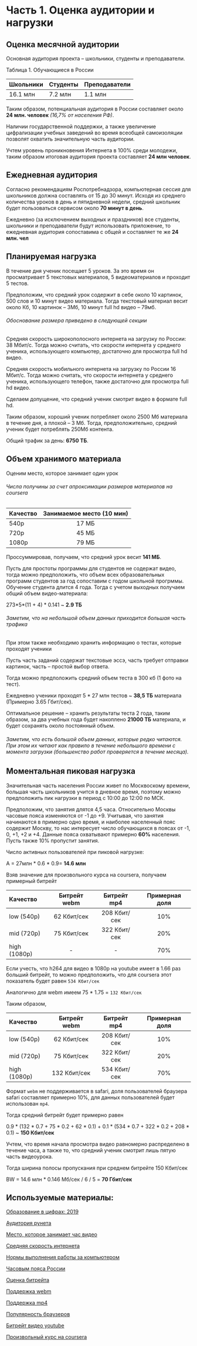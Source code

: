 Часть 1. Оценка аудитории и нагрузки
=================

## Оценка месячной аудитории

Основная аудитория проекта – школьники, студенты и преподаватели.

Таблица 1. Обучающиеся в России

| Школьники | Студенты | Преподаватели |
| --------- | -------- | ------------- |
| 16.1 млн  | 7.2 млн  | 1.1 млн       |

Таким образом, потенциальная аудитория в России составляет около 
**24 млн. человек** _(16,7% от населения РФ)_.

Наличии государственной поддержки, а также увеличение цифрализации 
учебных заведений во время всеобщей самоизоляции позволят охватить 
значительную часть аудитории.

Учтем уровень проникновения Интернета в 100% среди молодежи, таким образом 
итоговая аудитория проекта составляет **24 млн человек**.

## Ежедневная аудитория

Согласно рекомендациям Роспотребнадзора, компьютерная сессия для школьников 
должна составлять от 15 до 30 минут. Исходя из среднего количества уроков в 
день и пятидневной недели, средний школьник будет пользоваться сервисом 
около **70 минут в день**.

Ежедневно (за исключением выходных и праздников) все студенты, школьники и 
преподаватели будут использовать приложение, то ежедневная аудитория сопоставима
с общей и составляет те же **24 млн. чел**

## Планируемая нагрузка

В течение дня ученик посещает 5 уроков. За это время он просматривает 
5 текстовых материалов, 5 видеоматериалов и проходит 5 тестов.

Предположим, что средний урок содержит в себе около 10 картинок, 500 слов и 10 минут видео материала.
Тогда текстовый материал весит около Кб, 10 картинок – 3Мб, 10 минут full hd видео – 79мб.

###### Обоснование размера приведено в следующей секции

Средняя скорость широкополосного интернета на загрузку по России: 38 Мбит/с. 
Тогда можно считать, что скорости интернета у среднего ученика, использующего
компьютер, достаточно для просмотра full hd видео.

Средняя скорость мобильного интернета на загрузку по России 16 Мбит/c.
Тогда можно считать, что скорости интернета у среднего ученика, использующего
телефон, также достаточно для просмотра full hd видео.

Сделаем допущение, что средний ученик смотрит видео в формате full hd.

Таким образом, хороший ученик потребляет около 2500 Мб материала в течение дня, 
а плохой – 3 Мб. Тогда, предположительно, средний ученик будет 
потреблять 250Мб контента.

Общий трафик за день: **6750 ТБ**.

## Объем хранимого материала

Оценим место, которое занимает один урок
###### Числа получины за счет апроксимации размеров материалов на coursera

| Качество  | Занимаемое место (10 мин) |
| :-------- | :-----------------------: |
|   540p    |           17 МБ           |
|   720p    |           45 МБ           |
|   1080p   |           79 МБ           |

Проссуммировав, получаем, что средний урок весит **141 МБ**.

Пусть для простоты программы для студентов не содержат видео, 
тогда можно предположить, что объем всех образовательных программ 
студентов за год сопоставим с годом школьной прогрммы. 
Обучение студента длится 4 года. Тогда с учетом выходных получаем общий объем
видео-материала:

273\*5\*(11 + 4) \* 0.141 ~ **2.9 ТБ**

###### Заметим, что на небольшой объем данных приходится большая часть трафика

При этом также необходимо хранить информацию о тестах, которые проходят ученики

Пусть часть заданий содержат текстовые эссэ, часть требует отправки картинок, 
часть – простой выбор ответа.

Тогда можно предположить средний объем теста в 300 кб (1 фото на тест).

Ежедневно ученики проходят 5 \* 27 млн тестов ~ **38,5 ТБ** материала 
(Примерно 3.65 Гбит/сек).

Оптимальное решение – хранить результаты теста 2 года, таким образом, 
за два учебных года будет накоплено **21000 ТБ** материала, 
и будет сохранять около постоянный объем.

###### Заметим, что есть большой объем данных, которые редко читаются. При этом их читают как правило в течение небольшого времени с момента загрузки (большенство работ проверяется в течение месяца). 

## Моментальная пиковая нагрузка

Значительная часть населения России живет по Москвоскому времени, 
большая часть школьников учится в дневное время, поэтому можно предположить 
пик нагрузки в период с 10:00 до 12:00 по МСК.

Предположим, что занятия длятся 4,5 часа. 
Относительно Москвы часовые пояса изменяются от -1 до +9.
Учитывая, что занятия начинаются в примерно одно время, и наиболее населенный 
пояс содержит Москву, то 
нас интересует число обучающихся в поясах от -1, 0, +1, +2 и +4. 
Данные пояса охватывают примерно **60%** населения. Пусть также 10% пропустит
занятия.
 
Число активных пользователей при пиковой нагрузке: 

A = 27млн \* 0.6 \* 0.9= **14.6 млн**

Взяв значение для произвольного курса на coursera, получаем примерный битрейт

|   Качество   | Битрейт webm | Битрейт mp4  | Примерная доля |
| :----------- | :----------: | :----------: | :------------: |
|  low (540p)  | 62 Кбит/сек  | 208 Кбит/сек |      10%       |
|  mid (720p)  | 75 Кбит/сек  | 322 Кбит/сек |      20%       |
| high (1080p) |      -       |       -      |      70%       |

Если учесть, что h264 для видео в 1080p на youtube имеет в 1.66 раз больший битрейт, 
то можно предположить, что для coursera этот показатель будет равен `534 Кбит/сек`

Аналогично для webm имеем 75 \* 1.75 = `132 Кбит/сек`

Таким образом,

|   Качество   | Битрейт webm | Битрейт mp4  | Примерная доля |
| :----------- | :----------: | :----------: | :------------: |
|  low (540p)  | 62 Кбит/сек  | 208 Кбит/сек |      10%       |
|  mid (720p)  | 75 Кбит/сек  | 322 Кбит/сек |      20%       |
| high (1080p) | 132 Кбит/сек | 534 Кбит/сек |      70%       |

Формат `webm` не поддерживается в safari, доля пользователей браузера safari 
составляет примерно 10%, для данных пользователей будет использован `mp4`.

Тогда средний битрейт будет примерно равен 

0.9 \* (132 \* 0.7 + 75 \* 0.2 + 62 \* 0.1) + 0.1 \* (534 \* 0.7 + 322 \* 
0.2 + 208 \* 0.1) ~ **150 Кбит/сек**

Учтем, что время начала просмотра видео равномерно распределено в течение часа, 
а также то, что средний ученик смотрит лишь пятую часть видеоурока.

Тогда ширина полосы пропускания при среднем битрейте 150 Кбит/сек

BW = 14.6 млн \* 0.146 Мб/сек / 6 / 5 = **70 Гбит/сек**

## Используемые материалы:

[Образование в цифрах: 2019](https://www.hse.ru/data/2019/08/12/1483728373/oc2019.PDF)

[Аудитория рунета](https://cloud.mail.ru/public/TQZu/3gjz8ELsd)

[Место, которое занимает час видео](https://www.androidauthority.com/how-much-data-does-netflix-use-976146/)

[Средняя скорость интернета](https://www.speedtest.net/reports/ru/russia/#fixed)

[Нормы выполнения работы за компьютером](http://04.rospotrebnadzor.ru/index.php/press-center/healthy-lifestyle/13188-07092020.html)

[Часовым пояса России](http://www.issp.ac.ru/astro/time/2002/020501.html)

[Оценка битрейта](https://toolstud.io/video/filesize.php?dimensions_w=1920&dimensions_h=1080&framerate=24&timeduration=4260&timeduration_unit=seconds)

[Поддержка webm](https://caniuse.com/webm)

[Поддержка mp4](https://caniuse.com/?search=mp4)

[Популярность браузеров](http://alexvaleev.ru/browserstat/)

[Битрейт видео youtube](https://www.tutorialguidacomefare.com/test-video-quality-720p-1080p-1440p-2160p-max-bitrate-which-compresses-youtube/)

[Произвольный курс на coursera](https://www.coursera.org/lecture/algorithms-part2/introduction-to-data-compression-OtmHU)